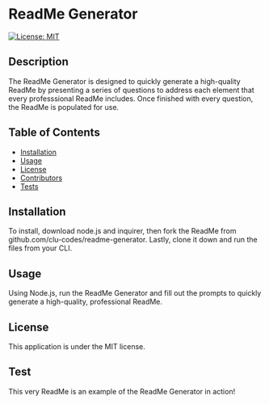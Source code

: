 # ReadMe Generator 
[![License: MIT](https://img.shields.io/badge/License-MIT-yellow.svg)](https://opensource.org/licenses/MIT)
    

## Description
The ReadMe Generator is designed to quickly generate a high-quality ReadMe by presenting a series of questions to address each element that every professsional ReadMe includes. Once finished with every question, the ReadMe is populated for use. 


## Table of Contents
- [Installation](#Installation)
- [Usage](#Usage)
- [License](#License)
- [Contributors](#Contributors)
- [Tests](#Tests)


## Installation
To install, download node.js and inquirer, then fork the ReadMe from github.com/clu-codes/readme-generator. Lastly, clone it down and run the files from your CLI.

## Usage
Using Node.js, run the ReadMe Generator and fill out the prompts to quickly generate a high-quality, professional ReadMe. 

## License
This application is under the MIT license.




## Test
This very ReadMe is an example of the ReadMe Generator in action!
